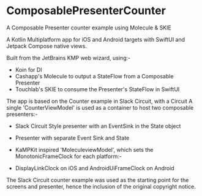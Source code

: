 # ComposablePresenterCounter
A Composable Presenter counter example using Molecule &amp; SKIE

A Kotlin Multiplatform app for iOS and Android targets with SwiftUI and Jetpack Compose native views.

Built from the JetBrains KMP web wizard, using:-
* Koin for DI
* Cashapp's Molecule to output a StateFlow from a Composable Presenter
* Touchlab's SKIE to consume the Presenter's StateFlow in SwiftUI

The app is based on the Counter example in Slack Circuit, with a Circuit 
A single 'CounterViewModel' is used as a container to host two composable presenters:-
* Slack Circuit Style presenter with an EventSink in the State object
* Presenter with separate Event Sink and State
  
* KaMPKit inspired 'MoleculeviewModel', which sets the MonotonicFrameClock for each platform:-
* DisplayLinkClock on iOS and AndroidUiFrameClock on Android

The Slack Circuit counter example was used as the starting point for the screens and presenter, hence the inclusion of the original copyright notice.  




